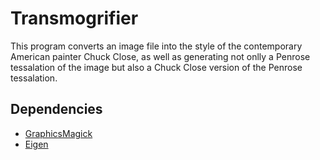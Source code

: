 Transmogrifier
==============

This program converts an image file into the style of the contemporary
American painter Chuck Close, as well as generating not onlly a
Penrose tessalation of the image but also a Chuck Close version of the
Penrose tessalation.

Dependencies
------------

* [GraphicsMagick][gmag]
* [Eigen][eigen]

[gmag]: http://www.graphicsmagick.org/
[eigen]: http://eigen.tuxfamily.org/index.php?title=Main_Page